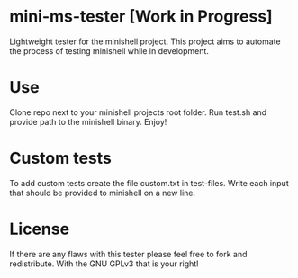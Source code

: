 # mini-ms-tester [Work in Progress]
Lightweight tester for the minishell project.
This project aims to automate the process of testing minishell while in development.

# Use
Clone repo next to your minishell projects root folder. 
Run test.sh and provide path to the minishell binary. 
Enjoy!

# Custom tests
To add custom tests create the file custom.txt in test-files.
Write each input that should be provided to minishell on a new line.

# License
If there are any flaws with this tester please feel free to fork and redistribute. 
With the GNU GPLv3 that is your right!
